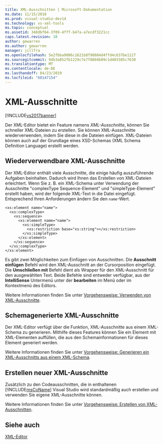 ```yaml
---
title: XML-Ausschnitten | Microsoft-Dokumentation
ms.date: 11/15/2016
ms.prod: visual-studio-dev14
ms.technology: vs-xml-tools
ms.topic: conceptual
ms.assetid: 348dbf64-3f09-4fff-b47a-a7ecdf3221cc
caps.latest.revision: 10
author: gewarren
ms.author: gewarren
manager: jillfra
ms.openlocfilehash: 5e2fbba9006c1621b8f98084d4ffd4c637be1127
ms.sourcegitcommit: 94b3a052fb1229c7e7f8804b09c1d403385c7630
ms.translationtype: MT
ms.contentlocale: de-DE
ms.lasthandoff: 04/23/2019
ms.locfileid: "68147154"
---
```

# <a name="xml-snippets"></a>XML-Ausschnitte
[!INCLUDE[vs2017banner](../includes/vs2017banner.md)]

Der XML-Editor bietet ein Feature namens *XML-Ausschnitte*, können Sie schneller XML-Dateien zu erstellen. Sie können XML-Ausschnitte wiederverwenden, indem Sie diese in die Dateien einfügen. XML-Dateien können auch auf der Grundlage eines XSD-Schemas (XML Schema Definition Language) erstellt werden.  
  
## <a name="reusable-xml-snippets"></a>Wiederverwendbare XML-Ausschnitte  
 Der XML-Editor enthält viele Ausschnitte, die einige häufig auszuführende Aufgaben beinhalten. Dadurch wird Ihnen das Erstellen von XML-Dateien erleichtert. Wenn Sie z. B. ein XML-Schema unter Verwendung der Ausschnitte "complexType Sequence-Element" und "simpleType-Element" erstellt haben, wird der folgende XML-Text in die Datei eingefügt. Entsprechend Ihren Anforderungen ändern Sie den `name`-Wert.  
  
```  
<xs:element name="name">  
  <xs:complexType>  
    <xs:sequence>  
      <xs:element name="name">  
        <xs:simpleType>  
          <xs:restriction base="xs:string"></xs:restriction>  
        </xs:simpleType>  
      </xs:element>  
    </xs:sequence>  
  </xs:complexType>  
</xs:element>  
```  
  
 Es gibt zwei Möglichkeiten zum Einfügen von Ausschnitten. Die **Ausschnitt einfügen** Befehl wird den XML-Ausschnitt an der Cursorposition eingefügt. Die **Umschließen mit** Befehl dient als Wrapper für den XML-Ausschnitt für den ausgewählten Text. Beide Befehle sind entweder verfügbar, aus der **IntelliSense** Untermenü unter der **bearbeiten** im Menü oder im Kontextmenü des Editors.  
  
 Weitere Informationen finden Sie unter [Vorgehensweise: Verwenden von XML-Ausschnitte](../xml-tools/how-to-use-xml-snippets.md).  
  
## <a name="schema-generated-xml-snippets"></a>Schemagenerierte XML-Ausschnitte  
 Der XML-Editor verfügt über die Funktion, XML-Ausschnitte aus einem XML-Schema zu generieren. Mithilfe dieses Features können Sie ein Element mit XML-Elementen auffüllen, die aus den Schemainformationen für dieses Element generiert werden.  
  
 Weitere Informationen finden Sie unter [Vorgehensweise: Generieren ein XML-Ausschnitts aus einem XML-Schema](../xml-tools/how-to-generate-an-xml-snippet-from-an-xml-schema.md).  
  
## <a name="create-new-xml-snippets"></a>Erstellen neuer XML-Ausschnitte  
 Zusätzlich zu den Codeausschnitten, die in enthaltenen [!INCLUDE[msCoName](../includes/msconame-md.md)] Visual Studio wird standardmäßig auch erstellen und verwenden Sie eigene XML-Ausschnitte können.  
  
 Weitere Informationen finden Sie unter [Vorgehensweise: Erstellen von XML-Ausschnitten](../xml-tools/how-to-create-xml-snippets.md).  
  
## <a name="see-also"></a>Siehe auch  
 [XML-Editor](../xml-tools/xml-editor.md)
